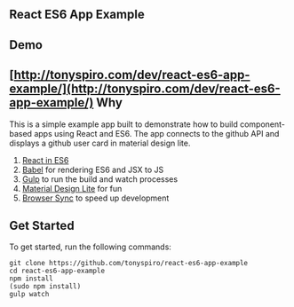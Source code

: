 React ES6 App Example
----
Demo
----
[http://tonyspiro.com/dev/react-es6-app-example/](http://tonyspiro.com/dev/react-es6-app-example/)
Why
----
This is a simple example app built to demonstrate how to build component-based apps using React and ES6.  The app connects to the github API and displays a github user card in material design lite.

1. [React in ES6](https://github.com/facebook/react)
2. [Babel](https://github.com/babel/babel) for rendering ES6 and JSX to JS
3. [Gulp](https://github.com/gulpjs/gulp) to run the build and watch processes
4. [Material Design Lite](https://github.com/google/material-design-lite) for fun
5. [Browser Sync](https://github.com/BrowserSync/browser-sync) to speed up development

Get Started
----
To get started, run the following commands:
```
git clone https://github.com/tonyspiro/react-es6-app-example
cd react-es6-app-example
npm install
(sudo npm install)
gulp watch
```
